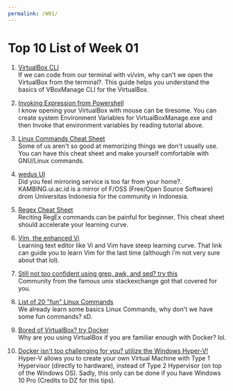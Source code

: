 ```yaml
---
permalink: /W01/
---
```


# Top 10 List of Week 01
1. [VirtualBox CLI](https://www.oracle.com/technical-resources/articles/it-infrastructure/admin-manage-vbox-cli.html)<br>
If we can code from our terminal with vi/vim, why can't we open the VirtualBox from the terminal?. This guide helps you understand the basics of VBoxManage CLI for the VirtualBox.

2. [Invoking Expression from Powershell](https://docs.microsoft.com/en-us/powershell/module/microsoft.powershell.utility/invoke-expression?view=powershell-7.1)<br>
I know opening your VirtualBox with mouse can be tiresome. You can create system Environment Variables for VirtualBoxManage.exe and then Invoke that environment variables by reading tutorial above.

3. [Linux Commands Cheat Sheet](https://cheatography.com/davechild/cheat-sheets/linux-command-line/)<br>
Some of us aren't so good at memorizing things we don't usually use. You can have this cheat sheet and make yourself comfortable with GNU/Linux commands.

4. [wedus UI](http://kambing.ui.ac.id/)<br>
Did you feel mirroring service is too far from your home?. KAMBING.ui.ac.id is a mirror of F/OSS (Free/Open Source Software) drom Universitas Indonesia for the community in Indonesia.

5. [Regex Cheat Sheet](http://web.mit.edu/hackl/www/lab/turkshop/slides/regex-cheatsheet.pdf)<br>
Reciting RegEx commands can be painful for beginner. This cheat sheet should accelerate your learning curve.

6. [Vim, the enhanced Vi](https://danielmiessler.com/study/vim/)<br>
Learning text editor like Vi and Vim have steep learning curve. That link can guide you to learn Vim for the last time (although i'm not very sure about that lol).

7. [Still not too confident using grep, awk, and sed? try this](https://unix.stackexchange.com/questions/2434/is-there-a-basic-tutorial-for-grep-awk-and-sed)<br>
Community from the famous unix stackexchange got that covered for you.

8. [List of 20 "fun" Linux Commands](https://www.binarytides.com/linux-fun-commands/)<br>
We already learn some basics Linux Commands, why don't we have some fun commands? xD.

9. [Bored of VirtualBox? try Docker](https://docs.docker.com/docker-for-windows/install-windows-home/)<br>
Why are you using VirtualBox if you are familiar enough with Docker? lol.

10. [Docker isn't too challenging for you? utilize the Windows Hyper-V!](https://docs.microsoft.com/en-us/virtualization/hyper-v-on-windows/quick-start/quick-create-virtual-machine)<br>
Hyper-V allows you to create your own Virtual Machine with Type 1 Hypervisor (directly to hardware), instead of Type 2 Hypervisor (on top of the Windows OS). Sadly, this only can be done if you have Windows 10 Pro (Credits to DZ for this tips).
